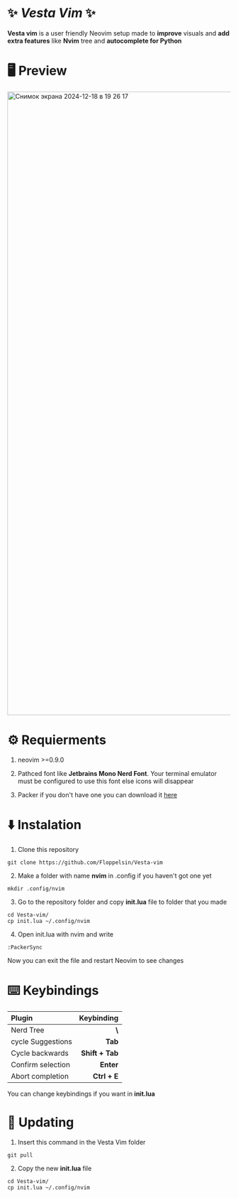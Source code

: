 # ✨ *Vesta Vim* ✨

**Vesta vim** is a user friendly Neovim setup made to **improve** visuals and **add extra features** like **Nvim** tree and **autocomplete for Python**

# 🖥️ Preview

<img width="1404" alt="Снимок экрана 2024-12-18 в 19 26 17" src="https://github.com/user-attachments/assets/ebc8a353-1f25-44e3-8144-2a7176ed157d" />

# ⚙️ Requierments 

1. neovim >=0.9.0

2. Pathced font like **Jetbrains Mono Nerd Font**. Your terminal emulator must be configured to use this font else icons will disappear

3. Packer if you don't have one you can download it [here](https://github.com/wbthomason/packer.nvim)

# ⬇️ Instalation 

1. Clone this repository 

```
git clone https://github.com/Floppelsin/Vesta-vim
```

2. Make a folder with name **nvim** in .config if you haven't got one yet

```
mkdir .config/nvim
```

3. Go to the repository folder and copy **init.lua** file to folder that you made

```
cd Vesta-vim/
cp init.lua ~/.config/nvim
```

4. Open init.lua with nvim and write
```
:PackerSync
```

Now you can exit the file and restart Neovim to see changes

# ⌨️ Keybindings 

| Plugin            | Keybinding     |
|:------------------|---------------:|
| Nerd Tree         | **\\**         | 
| cycle Suggestions | **Tab**        |
| Cycle backwards   | **Shift + Tab**|
| Confirm selection | **Enter**      |
| Abort completion  | **Ctrl + E**   |

You can change keybindings if you want in **init.lua** 

# 🔄 Updating

1. Insert this command in the Vesta Vim folder 

```
git pull
```

2. Copy the new **init.lua** file

```
cd Vesta-vim/ 
cp init.lua ~/.config/nvim
```

